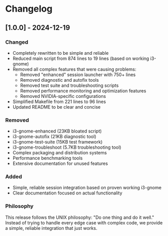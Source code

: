 # Changelog

## [1.0.0] - 2024-12-19

### Changed
- Completely rewritten to be simple and reliable
- Reduced main script from 874 lines to 19 lines (based on working i3-gnome)
- Removed all complex features that were causing problems:
  - Removed "enhanced" session launcher with 750+ lines
  - Removed diagnostic and autofix tools
  - Removed test suite and troubleshooting scripts
  - Removed performance monitoring and optimization features
  - Removed NVIDIA-specific configurations
- Simplified Makefile from 221 lines to 96 lines
- Updated README to be clear and concise

### Removed
- i3-gnome-enhanced (23KB bloated script)
- i3-gnome-autofix (21KB diagnostic tool)
- i3-gnome-test-suite (15KB test framework)
- i3-gnome-troubleshoot (5.7KB troubleshooting tool)
- Complex packaging and distribution systems
- Performance benchmarking tools
- Extensive documentation for unused features

### Added
- Simple, reliable session integration based on proven working i3-gnome
- Clear documentation focused on actual functionality

### Philosophy
This release follows the UNIX philosophy: "Do one thing and do it well."
Instead of trying to handle every edge case with complex code, we provide
a simple, reliable integration that just works. 